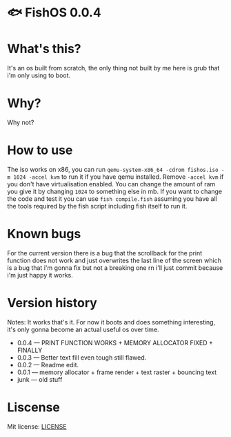 # 🐟 FishOS 0.0.4

# What's this?
It's an os built from scratch, the only thing not built by me here is grub that i'm only using to boot.

# Why?
Why not?

# How to use
The iso works on x86, you can run ```qemu-system-x86_64 -cdrom fishos.iso -m 1024 -accel kvm``` to run it if you have qemu installed. Remove ```-accel kvm``` if you don't have virtualisation enabled. You can change the amount of ram you give it by changing ```1024``` to something else in mb. If you want to change the code and test it you can use ```fish compile.fish``` assuming you have all the tools required by the fish script including fish itself to run it.

# Known bugs
For the current version there is a bug that the scrollback for the print function does not work and just overwrites the last line of the screen which is a bug that i'm gonna fix but not a breaking one rn i'll just commit because i'm just happy it works.

# Version history
Notes: It works that's it. For now it boots and does something interesting, it's only gonna become an actual useful os over time.
- 0.0.4 — PRINT FUNCTION WORKS + MEMORY ALLOCATOR FIXED + FINALLY
- 0.0.3 — Better text fill even tough still flawed.
- 0.0.2 — Readme edit.
- 0.0.1 — memory allocator + frame render + text raster + bouncing text
- junk — old stuff

# Liscense
Mit license: <a href="./LICENSE">LICENSE</a>